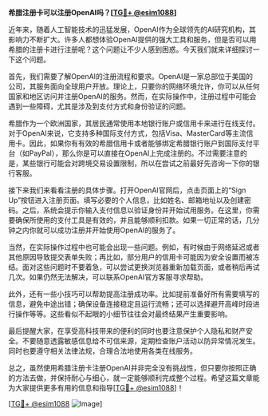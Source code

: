 **希腊注册卡可以注册OpenAI吗？[[TG💪+ @esim1088](https://t.me/s/esim1088)]**

近年来，随着人工智能技术的迅猛发展，OpenAI作为全球领先的AI研究机构，其影响力不断扩大。许多人都想体验OpenAI提供的强大工具和服务，但是否可以用希腊的注册卡进行注册呢？这个问题让不少人感到困惑。今天我们就来详细探讨一下这个问题。

首先，我们需要了解OpenAI的注册流程和要求。OpenAI是一家总部位于美国的公司，其服务面向全球用户开放。理论上，只要你的网络环境允许，你可以从任何国家和地区访问并注册OpenAI的服务。然而，在实际操作中，注册过程中可能会遇到一些障碍，尤其是涉及到支付方式和身份验证的问题。

希腊作为一个欧洲国家，其居民通常使用本地银行账户或信用卡来进行在线支付。对于OpenAI来说，它支持多种国际支付方式，包括Visa、MasterCard等主流信用卡。因此，如果你有有效的希腊信用卡或者能够绑定希腊银行账户到国际支付平台（如PayPal），那么你是可以直接在OpenAI上完成注册的。不过需要注意的是，某些银行可能会对跨境交易设置限制，所以在尝试之前最好先咨询一下你的银行客服。

接下来我们来看看注册的具体步骤。打开OpenAI官网后，点击页面上的“Sign Up”按钮进入注册页面。填写必要的个人信息，比如姓名、邮箱地址以及创建密码。之后，系统会提示你输入支付信息以验证身份并开始试用服务。在这里，你需要确保所使用的支付工具是有效的，并且能够顺利扣款。如果一切正常的话，几分钟之内你就可以成功注册并开始使用OpenAI的服务了。

当然，在实际操作过程中也可能会出现一些问题。例如，有时候由于网络延迟或者其他原因导致提交表单失败；再比如，部分用户的信用卡可能因为安全设置而被冻结。面对这些问题时不要着急，可以尝试更换浏览器重新加载页面，或者稍后再试几次。如果仍然无法解决，可以联系OpenAI官方客服寻求帮助。

此外，还有一些小技巧可以帮助提高注册成功率。比如提前准备好所有需要填写的信息，避免中途出错；确保设备连接稳定且运行流畅；还可以选择避开高峰时段进行操作等等。这些看似不起眼的小细节往往会对最终结果产生重要影响。

最后提醒大家，在享受高科技带来的便利的同时也要注意保护个人隐私和财产安全。不要随意透露敏感信息给不可信来源，定期检查账户活动以防异常情况发生。同时也要遵守相关法律法规，合理合法地使用各类在线服务。

总之，虽然使用希腊注册卡注册OpenAI并非完全没有挑战性，但只要你按照正确的方法去做，并保持耐心与细心，就一定能够顺利完成整个过程。希望这篇文章能为大家提供更多有用的信息和指导[[TG💪+ @esim1088](https://t.me/s/esim1088)]！

[[TG💪+ @esim1088](https://t.me/s/esim1088) ![Image](https://i.postimg.cc/4NQfJmqS/Snipaste-2025-05-13-00-14-12.png)]
